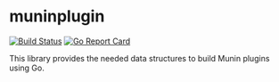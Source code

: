 muninplugin
===========

[![Build Status](https://travis-ci.org/alrs/muninplugin.svg?branch=master)](https://travis-ci.org/alrs/muninplugin)
[![Go Report Card](https://goreportcard.com/badge/github.com/alrs/muninplugin)](https://goreportcard.com/report/github.com/alrs/muninplugin)

This library provides the needed data structures to build Munin plugins using
Go.
